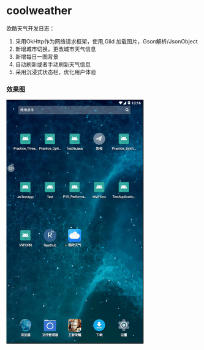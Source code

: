 # coolweather
欧酷天气开发日志：
  1. 采用OkHttp作为网络请求框架，使用,Glid 加载图片，Gson解析/JsonObject
  2. 新增城市切换，更改城市天气信息
  3. 新增每日一图背景
  4. 自动刷新或者手动刷新天气信息
  5. 采用沉浸式状态栏，优化用户体验
  
  ### 效果图
  ![](https://github.com/1030841249/coolweather/blob/master/gif/3.gif)
